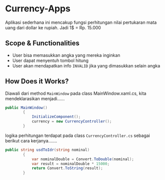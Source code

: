 # Currency-Apps

Aplikasi sederhana ini mencakup fungsi perhitungan nilai pertukaran mata uang dari dollar ke rupiah. Jadi 1$ = Rp. 15.000

## Scope & Functionalities

- User bisa memasukkan angka yang mereka inginkan
- User dapat menyentuh tombol hitung
- User akan mendapatkan info `INVALID` jika yang dimasukkan selain angka

## How Does it Works?

Diawali dari method `MainWindow` pada class MainWindow.xaml.cs, kita mendeklarasikan menjadi......

```csharp
public MainWindow()
        {
            InitializeComponent();
            currency = new CurrencyController();
        }
```

logika perhitungan terdapat pada class `CurrencyController.cs` sebagai berikut cara kerjanya.......

```csharp
public string usdToIdr(string nominal)
        {
            var nominalDouble = Convert.ToDouble(nominal);
            var result = nominalDouble * 15000;
            return Convert.ToString(result);
        }
```
